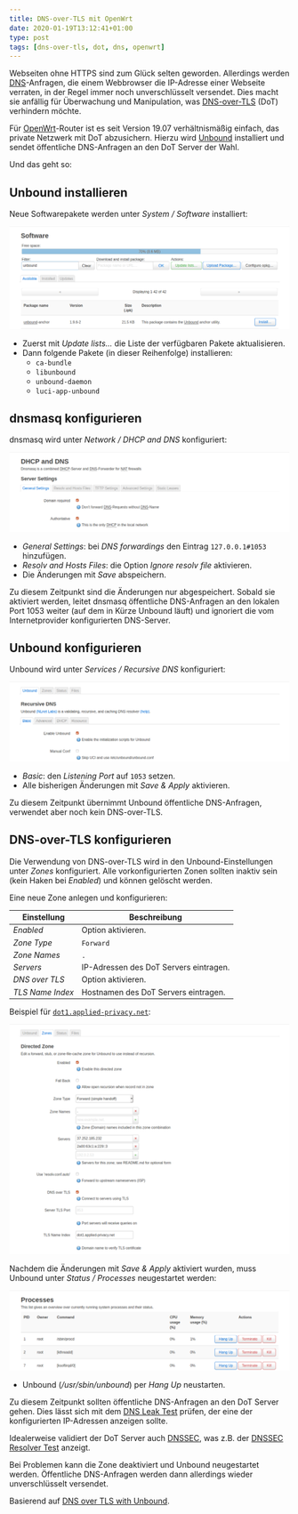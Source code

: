 ```yaml
---
title: DNS-over-TLS mit OpenWrt
date: 2020-01-19T13:12:41+01:00
type: post
tags: [dns-over-tls, dot, dns, openwrt]
---
```


Webseiten ohne HTTPS sind zum Glück selten geworden. Allerdings werden
[DNS][]-Anfragen, die einem Webbrowser die IP-Adresse einer Webseite verraten,
in der Regel immer noch unverschlüsselt versendet. Dies macht sie anfällig für
Überwachung und Manipulation, was [DNS-over-TLS][] (DoT) verhindern möchte.

Für [OpenWrt]-Router ist es seit Version 19.07 verhältnismäßig einfach, das
private Netzwerk mit DoT abzusichern. Hierzu wird [Unbound][] installiert und
sendet öffentliche DNS-Anfragen an den DoT Server der Wahl.

Und das geht so:

## Unbound installieren

Neue Softwarepakete werden unter _System / Software_ installiert:

[![OpenWrt Softwaremanager](openwrt-software.png)](openwrt-software.png)

* Zuerst mit _Update lists..._ die Liste der verfügbaren Pakete aktualisieren.
* Dann folgende Pakete (in dieser Reihenfolge) installieren:
   * `ca-bundle`
   * `libunbound`
   * `unbound-daemon`
   * `luci-app-unbound`

## dnsmasq konfigurieren

dnsmasq wird unter _Network / DHCP and DNS_ konfiguriert:

[![OpenWrt dnsmasq-Konfiguration](openwrt-dnsmasq.png)](openwrt-dnsmasq.png)

* _General Settings_: bei _DNS forwardings_ den Eintrag `127.0.0.1#1053` hinzufügen.
* _Resolv and Hosts Files_: die Option _Ignore resolv file_ aktivieren.
* Die Änderungen mit _Save_ abspeichern.

Zu diesem Zeitpunkt sind die Änderungen nur abgespeichert. Sobald sie aktiviert
werden, leitet dnsmasq öffentliche DNS-Anfragen an den lokalen Port 1053 weiter
(auf dem in Kürze Unbound läuft) und ignoriert die vom Internetprovider
konfigurierten DNS-Server.

## Unbound konfigurieren

Unbound wird unter _Services / Recursive DNS_ konfiguriert:

[![OpenWrt Unbound-Konfiguration](openwrt-unbound.png)](openwrt-unbound.png)

* _Basic_: den _Listening Port_ auf `1053` setzen.
* Alle bisherigen Änderungen mit _Save & Apply_ aktivieren.

Zu diesem Zeitpunkt übernimmt Unbound öffentliche DNS-Anfragen, verwendet aber
noch kein DNS-over-TLS.

## DNS-over-TLS konfigurieren

Die Verwendung von DNS-over-TLS wird in den Unbound-Einstellungen unter _Zones_
konfiguriert. Alle vorkonfigurierten Zonen sollten inaktiv sein (kein Haken bei
_Enabled_) und können gelöscht werden.

Eine neue Zone anlegen und konfigurieren:

| Einstellung | Beschreibung |
| ----------- | ------------ |
| _Enabled_ | Option aktivieren. |
| _Zone Type_ | `Forward` |
| _Zone Names_ | `.` |
| _Servers_ | IP-Adressen des DoT Servers eintragen. |
| _DNS over TLS_ | Option aktivieren. |
| _TLS Name Index_ | Hostnamen des DoT Servers eintragen. |

Beispiel für [`dot1.applied-privacy.net`](https://applied-privacy.net/services/dns/):

[![OpenWrt Unbound Zone](openwrt-unbound-zone.png)](openwrt-unbound-zone.png)

Nachdem die Änderungen mit _Save & Apply_ aktiviert wurden, muss Unbound unter
_Status / Processes_ neugestartet werden:

[![OpenWrt Prozessmanager](openwrt-processes.png)](openwrt-processes.png)

* Unbound (_/usr/sbin/unbound_) per _Hang Up_ neustarten.

Zu diesem Zeitpunkt sollten öffentliche DNS-Anfragen an den DoT Server gehen.
Dies lässt sich mit dem [DNS Leak Test][] prüfen, der eine der konfigurierten
IP-Adressen anzeigen sollte.

Idealerweise validiert der DoT Server auch [DNSSEC][], was z.B. der
[DNSSEC Resolver Test][] anzeigt.

Bei Problemen kann die Zone deaktiviert und Unbound neugestartet werden.
Öffentliche DNS-Anfragen werden dann allerdings wieder unverschlüsselt
versendet.

Basierend auf [DNS over TLS with Unbound][].

[dns leak test]: https://dnsleaktest.com/
[dns over tls with unbound]: https://openwrt.org/docs/guide-user/services/dns/dot_unbound
[dns-over-tls]: https://de.wikipedia.org/wiki/DNS_over_TLS
[dns]: https://de.wikipedia.org/wiki/Domain_Name_System
[dnssec resolver test]: https://dnssec.vs.uni-due.de/
[dnssec]: https://de.wikipedia.org/wiki/Domain_Name_System_Security_Extensions
[openwrt]: https://openwrt.org/
[unbound]: https://openwrt.org/docs/guide-user/services/dns/unbound
